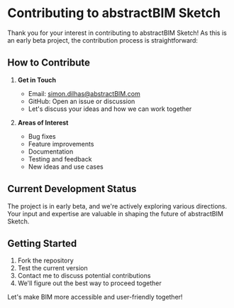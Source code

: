 # Contributing to abstractBIM Sketch

Thank you for your interest in contributing to abstractBIM Sketch! As this is an early beta project, the contribution process is straightforward:

## How to Contribute

1. **Get in Touch**
   - Email: simon.dilhas@abstractBIM.com
   - GitHub: Open an issue or discussion
   - Let's discuss your ideas and how we can work together

2. **Areas of Interest**
   - Bug fixes
   - Feature improvements
   - Documentation
   - Testing and feedback
   - New ideas and use cases

## Current Development Status

The project is in early beta, and we're actively exploring various directions. Your input and expertise are valuable in shaping the future of abstractBIM Sketch.

## Getting Started

1. Fork the repository
2. Test the current version
3. Contact me to discuss potential contributions
4. We'll figure out the best way to proceed together

Let's make BIM more accessible and user-friendly together!
